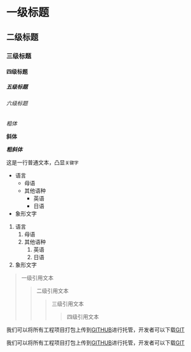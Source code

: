 ﻿# 一级标题

## 二级标题

### 三级标题

#### 四级标题

##### 五级标题

###### 六级标题


*粗体*

**斜体**

***粗斜体***

这是一行普通文本，凸显`关键字`

* 语言
    * 母语
    * 其他语种
        * 英语
        * 日语
* 象形文字

1. 语言
    1. 母语
    2. 其他语种
        1. 英语
        2. 日语
2. 象形文字


> 一级引用文本
>> 二级引用文本
>>> 三级引用文本
>>>> 四级引用文本



我们可以将所有工程项目打包上传到[GITHUB](https://www.github.com "GitHub官方网站")进行托管，开发者可以下载[GIT](https://git-scm.com/downloads "Git下载")


我们可以将所有工程项目打包上传到[GITHUB][1]进行托管，开发者可以下载[GIT][2]


[1]:https://www.github.com "GitHub官方网站"
[2]:https://git-scm.com/downloads "Git下载"
